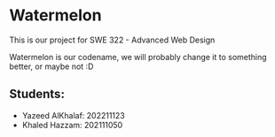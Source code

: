 # Watermelon

This is our project for SWE 322 - Advanced Web Design

Watermelon is our codename, we will probably change it to something better, or maybe not :D

## Students:

- Yazeed AlKhalaf: 202211123
- Khaled Hazzam: 202111050
